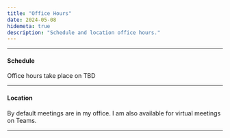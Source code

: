 ```yaml
---
title: "Office Hours"
date: 2024-05-08
hidemeta: true
description: "Schedule and location office hours."
---
```


--- 
#### Schedule

Office hours take place on TBD

---

#### Location

By default meetings are in my office. I am also available for virtual meetings on Teams.

---
